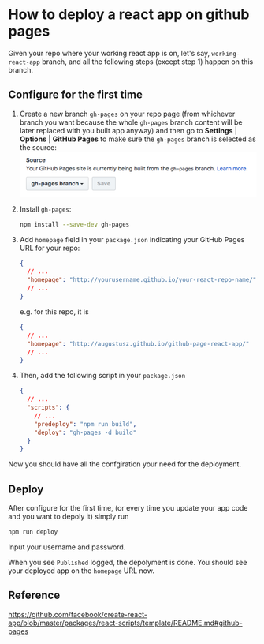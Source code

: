 # How to deploy a react app on github pages

Given your repo where your working react app is on, let's say, `working-react-app` branch, and all the following steps (except step 1) happen on this branch.

## Configure for the first time

1.  Create a new branch `gh-pages` on your repo page (from whichever branch you want because the whole `gh-pages` branch content will be later replaced with you built app anyway) and then go to **Settings** | **Options** | **GitHub Pages** to make sure the `gh-pages` branch is selected as the source:
    ![](/images/source.png)

1.  Install `gh-pages`:

    ```bash
    npm install --save-dev gh-pages
    ```

1.  Add `homepage` field in your `package.json` indicating your GitHub Pages URL for your repo:

    ```json
    {
      // ...
      "homepage": "http://yourusername.github.io/your-react-repo-name/"
      // ...
    }
    ```

    e.g. for this repo, it is

    ```json
    {
      // ...
      "homepage": "http://augustusz.github.io/github-page-react-app/"
      // ...
    }
    ```

1.  Then, add the following script in your `package.json`

    ```json
    {
      // ...
      "scripts": {
        // ...
        "predeploy": "npm run build",
        "deploy": "gh-pages -d build"
      }
    }
    ```

Now you should have all the confgiration your need for the deployment.

## Deploy

After configure for the first time, (or every time you update your app code and you want to depoly it) simply run

```bash
npm run deploy
```

Input your username and password.

When you see `Published` logged, the depolyment is done. You should see your deployed app on the `homepage` URL now.

## Reference

https://github.com/facebook/create-react-app/blob/master/packages/react-scripts/template/README.md#github-pages

